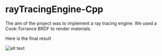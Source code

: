 # rayTracingEngine-Cpp

The aim of the project was to implement a ray tracing engine. We used a Cook-Torrance BRDF to render materials.

Here is the final result

![alt text](https://github.com/CharlesSaya/rayTracingEngine-Cpp/blob/master/results/FinalResult.jpg)
